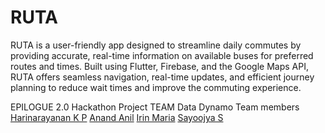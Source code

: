 # RUTA
RUTA is a user-friendly app designed to streamline daily commutes by providing accurate, real-time information on available buses for preferred routes and times. Built using Flutter, Firebase, and the Google Maps API, RUTA offers seamless navigation, real-time updates, and efficient journey planning to reduce wait times and improve the commuting experience.

EPILOGUE 2.0 Hackathon Project
TEAM Data Dynamo
Team members
[Harinarayanan K P](https://github.com/harinarayanan-kp/)
[Anand Anil](https://github.com/AnandAnil)
[Irin Maria](https://github.com/MianaPrinson)
[Sayoojya S](https://github.com/SAYOOJYAS)
